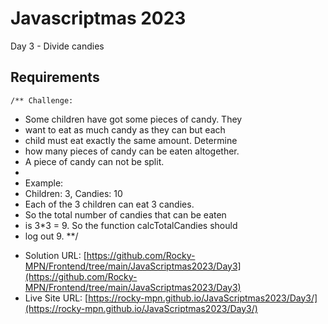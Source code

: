 # Javascriptmas 2023

Day 3 - Divide candies

## Requirements
    /** Challenge:
 * Some children have got some pieces of candy. They 
 * want to eat as much candy as they can but each 
 * child must eat exactly the same amount. Determine 
 * how many pieces of candy can be eaten altogether. 
 * A piece of candy can not be split.
 * 
 * Example:
 * Children: 3, Candies: 10
 * Each of the 3 children can eat 3 candies. 
 * So the total number of candies that can be eaten 
 * is 3*3 = 9. So the function calcTotalCandies should 
 * log out 9.
 **/
- Solution URL: [https://github.com/Rocky-MPN/Frontend/tree/main/JavaScriptmas2023/Day3](https://github.com/Rocky-MPN/Frontend/tree/main/JavaScriptmas2023/Day3)
- Live Site URL: [https://rocky-mpn.github.io/JavaScriptmas2023/Day3/](https://rocky-mpn.github.io/JavaScriptmas2023/Day3/)

